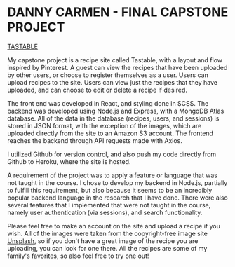 # DANNY CARMEN - FINAL CAPSTONE PROJECT

[TASTABLE](https://ddc-tastable.herokuapp.com/)

My capstone project is a recipe site called Tastable, with a layout and flow inspired by Pinterest. A guest can view the recipes that have been uploaded by other users, or choose to register themselves as a user. Users can upload recipes to the site. Users can view just the recipes that they have uploaded, and can choose to edit or delete a recipe if desired.

The front end was developed in React, and styling done in SCSS. The backend was developed using Node.js and Express, with a MongoDB Atlas database. All of the data in the database (recipes, users, and sessions) is stored in JSON format, with the exception of the images, which are uploaded directly from the site to an Amazon S3 account. The frontend reaches the backend through API requests made with Axios.

I utilized Github for version control, and also push my code directly from Github to Heroku, where the site is hosted.

A requirement of the project was to apply a feature or language that was not taught in the course. I chose to develop my backend in Node.js, partially to fulfill this requirement, but also because it seems to be an incredibly popular backend language in the research that I have done. There were also several features that I implemented that were not taught in the course, namely user authentication (via sessions), and search functionality.

Please feel free to make an account on the site and upload a recipe if you wish. All of the images were taken from the copyright-free image site [Unsplash](https://unsplash.com/), so if you don't have a great image of the recipe you are uploading, you can look for one there. All the recipes are some of my family's favorites, so also feel free to try one out!
